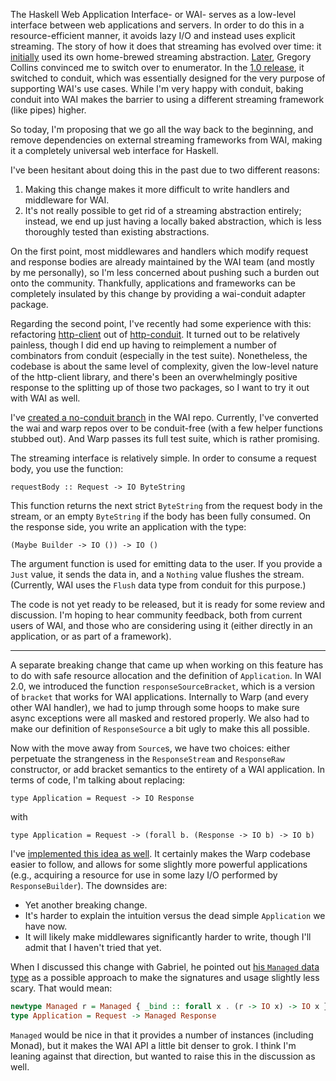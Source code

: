 The Haskell Web Application Interface- or WAI- serves as a low-level interface
between web applications and servers. In order to do this in a
resource-efficient manner, it avoids lazy I/O and instead uses explicit
streaming. The story of how it does that streaming has evolved over time: it
[initially](http://hackage.haskell.org/package/wai-0.0.0) used its own
home-brewed streaming abstraction.
[Later](http://hackage.haskell.org/package/wai-0.3.0), Gregory Collins
convinced me to switch over to enumerator. In the [1.0
release](http://hackage.haskell.org/package/wai-1.0.0), it switched to conduit,
which was essentially designed for the very purpose of supporting WAI's use
cases. While I'm very happy with conduit, baking conduit into WAI makes the
barrier to using a different streaming framework (like pipes) higher.

So today, I'm proposing that we go all the way back to the beginning, and
remove dependencies on external streaming frameworks from WAI, making it a
completely universal web interface for Haskell.

I've been hesitant about doing this in the past due to two different reasons:

1. Making this change makes it more difficult to write handlers and middleware
   for WAI.
2. It's not really possible to get rid of a streaming abstraction entirely;
   instead, we end up just having a locally baked abstraction, which is less
   thoroughly tested than existing abstractions.

On the first point, most middlewares and handlers which modify request and
response bodies are already maintained by the WAI team (and mostly by me
personally), so I'm less concerned about pushing such a burden out onto the
community. Thankfully, applications and frameworks can be completely insulated
by this change by providing a wai-conduit adapter package.

Regarding the second point, I've recently had some experience with this:
refactoring [http-client](http://hackage.haskell.org/package/http-client) out
of [http-conduit](http://hackage.haskell.org/package/http-conduit). It turned
out to be relatively painless, though I did end up having to reimplement a
number of combinators from conduit (especially in the test suite). Nonetheless,
the codebase is about the same level of complexity, given the low-level nature
of the http-client library, and there's been an overwhelmingly positive
response to the splitting up of those two packages, so I want to try it out
with WAI as well.

I've [created a no-conduit
branch](https://github.com/yesodweb/wai/tree/no-conduit) in the WAI repo.
Currently, I've converted the wai and warp repos over to be conduit-free (with
a few helper functions stubbed out). And Warp passes its full test suite, which
is rather promising.

The streaming interface is relatively simple. In order to consume a request body, you use the function:

    requestBody :: Request -> IO ByteString

This function returns the next strict `ByteString` from the request body in the
stream, or an empty `ByteString` if the body has been fully consumed. On the
response side, you write an application with the type:

    (Maybe Builder -> IO ()) -> IO ()

The argument function is used for emitting data to the user. If you provide a
`Just` value, it sends the data in, and a `Nothing` value flushes the stream.
(Currently, WAI uses the `Flush` data type from conduit for this purpose.)

The code is not yet ready to be released, but it is ready for some review and
discussion. I'm hoping to hear community feedback, both from current users of
WAI, and those who are considering using it (either directly in an application,
or as part of a framework).

* * *

A separate breaking change that came up when working on this feature has
to do with safe resource allocation and the definition of `Application`.
In WAI 2.0, we introduced the function `responseSourceBracket`, which is a
version of `bracket` that works for WAI applications. Internally to Warp
(and every other WAI handler), we had to jump through some hoops to make sure
async exceptions were all masked and restored properly. We also had to make our
definition of `ResponseSource` a bit ugly to make this all possible.

Now with the move away from `Source`s, we have two choices: either perpetuate the strangeness in the `ResponseStream` and `ResponseRaw` constructor, or add bracket semantics to the entirety of a WAI application. In terms of code, I'm talking about replacing:

    type Application = Request -> IO Response

with

    type Application = Request -> (forall b. (Response -> IO b) -> IO b)

I've [implemented this idea as
well](https://github.com/yesodweb/wai/commit/63ad533299a0a5bad01a36171d98511fdf8d5821).
It certainly makes the Warp codebase easier to follow, and allows for some
slightly more powerful applications (e.g., acquiring a resource for use in some
lazy I/O performed by `ResponseBuilder`). The downsides are:

* Yet another breaking change.
* It's harder to explain the intuition versus the dead simple `Application` we have now.
* It will likely make middlewares significantly harder to write, though I'll admit that I haven't tried that yet.

When I discussed this change with Gabriel, he pointed out [his `Managed` data
type](https://github.com/Gabriel439/Haskell-MVC-Library/blob/271dbfd5c5a4896de001e55c5890dc2c0416e542/src/MVC.hs#L334)
as a possible approach to make the signatures and usage slightly less scary.
That would mean:

```haskell
newtype Managed r = Managed { _bind :: forall x . (r -> IO x) -> IO x }
type Application = Request -> Managed Response
```

`Managed` would be nice in that it provides a number of instances (including
Monad), but it makes the WAI API a little bit denser to grok. I think I'm
leaning against that direction, but wanted to raise this in the discussion as
well.
